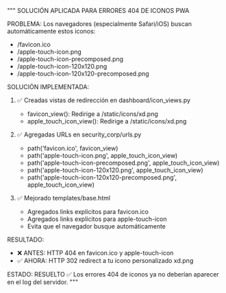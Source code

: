 """
SOLUCIÓN APLICADA PARA ERRORES 404 DE ICONOS PWA

PROBLEMA:
Los navegadores (especialmente Safari/iOS) buscan automáticamente estos iconos:
- /favicon.ico
- /apple-touch-icon.png
- /apple-touch-icon-precomposed.png
- /apple-touch-icon-120x120.png
- /apple-touch-icon-120x120-precomposed.png

SOLUCIÓN IMPLEMENTADA:

1. ✅ Creadas vistas de redirección en dashboard/icon_views.py
   - favicon_view(): Redirige a /static/icons/xd.png
   - apple_touch_icon_view(): Redirige a /static/icons/xd.png

2. ✅ Agregadas URLs en security_corp/urls.py
   - path('favicon.ico', favicon_view)
   - path('apple-touch-icon.png', apple_touch_icon_view)
   - path('apple-touch-icon-precomposed.png', apple_touch_icon_view)
   - path('apple-touch-icon-120x120.png', apple_touch_icon_view)
   - path('apple-touch-icon-120x120-precomposed.png', apple_touch_icon_view)

3. ✅ Mejorado templates/base.html
   - Agregados links explícitos para favicon.ico
   - Agregados links explícitos para apple-touch-icon
   - Evita que el navegador busque automáticamente

RESULTADO:
- ❌ ANTES: HTTP 404 en favicon.ico y apple-touch-icon
- ✅ AHORA: HTTP 302 redirect a tu icono personalizado xd.png

ESTADO: RESUELTO ✅
Los errores 404 de iconos ya no deberían aparecer en el log del servidor.
"""
